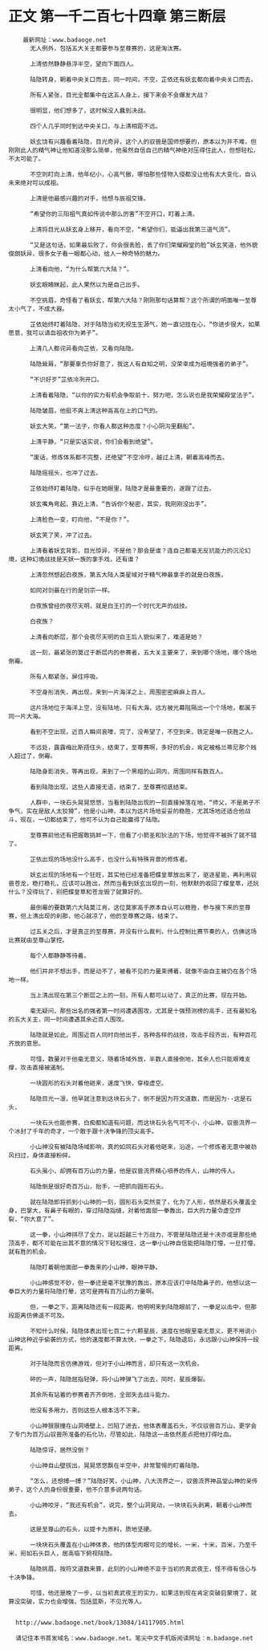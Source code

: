 # 正文 第一千二百七十四章 第三断层
        最新网址：www.badaoge.net
          无人例外，包括五大关主都要参与至尊赛的，这是淘汰赛。
      
          上清依然静静悬浮半空，望向下面四人。
      
          陆隐转身，朝着中央关口而去，同一时间，不空，芷依还有妖玄都向着中央关口而去。
      
          所有人紧张，目光全都集中在这五人身上，接下来会不会爆发大战？
      
          很明显，他们想多了，这时候没人蠢到决战。
      
          四个人几乎同时到达中央关口，与上清相距不远。
      
          妖玄饶有兴趣看着陆隐，目光奇异，这个人的驭兽是国师想要的，原本以为并不难，但刚刚此人的精气神让他知道没那么简单，他虽然自信自己的精气神绝对压得住此人，但想轻松，不太可能了。
      
          不空则盯向上清，他年纪小，心高气傲，哪怕那些怪物入侵都没让他有太大变化，自认未来绝对可以成祖。
      
          上清是他最感兴趣的对手，他想与辰祖交锋。
      
          “希望你的三阳祖气真如传说中那么厉害”不空开口，盯着上清。
      
          上清将目光从妖玄身上移开，看向不空，“希望你们，能逼出我第三道气流”。
      
          “又是这句话，如果最后败了，你会很丢脸，丢了你们荣耀殿堂的脸”妖玄笑道，他外貌俊朗妖异，很多女子看一眼都心动，给人一种奇特的魅力。
      
          上清看向他，“为什么帮第六大陆？”。
      
          妖玄眼睛眯起，此人果然以为是自己出手。
      
          不空挑眉，奇怪看了看妖玄，帮第六大陆？刚刚那句话算帮？这个所谓的明面唯一至尊太小气了，不成大器。
      
          芷依始终盯着陆隐，对于陆隐当初无视生生源气，她一直记挂在心，“你进步很大，如果愿意，我可以请血祖收你为弟子”。
      
          上清几人都诧异看向芷依，又看向陆隐。
      
          陆隐耸肩，“那要辜负你好意了，我这人有自知之明，没荣幸成为祖境强者的弟子”。
      
          “不识好歹”芷依冷冽开口。
      
          上清看着陆隐，“以你的实力有机会争取前十，努力吧，怎么说也是我荣耀殿堂法子”。
      
          陆隐皱眉，他挺不爽上清这种高高在上的口气的。
      
          妖玄大笑，“第一法子，你看人都这种态度？小心阴沟里翻船”。
      
          上清平静，“只是实话实说，你们会看到绝望”。
      
          “废话，修炼体系都不完整，还绝望”不空冷哼，越过上清，朝着高峰而去。
      
          陆隐摇摇头，也冲了过去。
      
          芷依始终盯着陆隐，似乎在她眼里，陆隐才是最重要的，遂跟了过去。
      
          妖玄嘴角弯起，靠近上清，“告诉你个秘密，其实，我刚刚没出手”。
      
          上清脸色一变，盯向他，“不是你？”。
      
          妖玄笑了笑，冲了过去。
      
          上清看着妖玄背影，目光惊异，不是他？那会是谁？连自己都毫无反抗能力的沉沦幻境，这种幻境战技是天妖一族的拿手戏，还有谁？
      
          上清忽然想起白夜族，第五大陆人类星域对于精气神最拿手的就是白夜族，
      
          如同对剑最在行的是剑宗一样。
      
          白夜族曾经的夜尽天明，就是白王打的一个时代无声的战技。
      
          白夜族？
      
          上清看向断层，那个会夜尽天明的白王后人貌似来了，难道是她？
      
          这一刻，最紧张的莫过于断层内的参赛者，五大关主要来了，来到哪个场地，哪个场地倒霉。
      
          所有人都紧张，屏住呼吸。
      
          不空身形消失，再出现，来到一片海洋之上，周围密密麻麻上百人。
      
          这片场地位于海洋上空，没有陆地，只有大海，远方被光幕阻隔出一个个场地，都属于同一片大海。
      
          看到不空出现，近百人瞬间哀嚎，完了，没希望了，不空到来，铁定是唯一获胜之人。
      
          不远处，露露梅比斯捂住头，结束了，至尊赛啊，多好的机会，肯定被格兰蒂尼那个贱人超过了，倒霉。
      
          陆隐身影消失，等再出现，来到了一个黑暗的山洞内，周围同样有数百人。
      
          看到陆隐出现，这些人直接无语，结束了，至尊赛彻底结束。
      
          人群中，一块石头晃晃悠悠，当看到陆隐出现的一刻直接掉落在地，“师父，不是弟子不争气，实在是敌人太狡猾”，他是小山神，本以为这片场地妥妥的稳胜，尤其场地还适合他战斗，现在，一切都结束了，他可不认为自己能赢得了陆隐。
      
          至尊赛前他还有把握敢挑衅一下，但看了小箭圣和狄法的下场，他觉得不被拆了就不错了。
      
          芷依出现的场地没什么高手，也没什么有特殊背景的修炼者。
      
          妖玄出现的场地有一个狂旺，其实他已经准备把蝶皇草放出来了，驱逐星能，再利用驭兽苍龙，稳打稳扎，应该可以胜出，然而当看到妖玄出现的一刻，他默默的收回了蝶皇草，还玩什么？没得玩了，别把蝶皇草和苍龙毁了就算好的。
      
          最倒霉的要数第六大陆莫江肖，这位莫家高手原本自认可以稳胜，参与接下来的至尊赛，但上清出现的刹那，他心就凉了，他的至尊赛之路，结束了。
      
          过五关之后，才是真正的至尊赛，并没有什么裁判，什么控制比赛节奏的人，仿佛这场比赛就由至尊山掌控。
      
          每个人都静静等待着。
      
          他们并非不想出手，而是动不了，被看不见的力量束缚着，就像不由自主被仍在各个场地一样。
      
          当上清出现在第三个断层之上的一刻，所有人都可以动了，真正的比赛，现在开始。
      
          毫无疑问，那些出名的强者第一时间遭遇围攻，尤其是十强预测榜的高手，还有最知名的五大关主，同一时间遭遇其余近百人围攻。
      
          陆隐就是如此，周围近百人同时向他出手，各种各样的战技，攻击手段齐出，有种百花齐放的意思。
      
          可惜，数量对于他毫无意义，随着场域外放，半数人直接倒地，其余人也只能艰难支撑，攻击直接被遏制。
      
          一块圆形的石头对着他砸来，速度飞快，穿梭虚空。
      
          陆隐目光一凛，他早就注意到这块石头了，倒不是因为符文道数，而是因为--这是石头，
      
          一块石头也能参赛，白痴都知道有问题，而这块石头名气可不小，小山神，驭兽流界一个冰封了千年的奇才，一个敢于跟十决争锋的顶尖高手。
      
          小山神没有被陆隐场域影响，真的如同石头对着他砸来，沿途，一个修炼者无意中被劲风扫过，身体直接粉碎。
      
          石头虽小，却拥有百万山的力量，他是驭兽流界精心培养的传人，山神的传人。
      
          陆隐倒是很好奇百万山，抬手，一把抓向圆形石头。
      
          就在陆隐即将抓到小山神的一刻，圆形石头突然变了，化为了人形，依然是石头覆盖全身，巴掌大，有鼻子有眼的，穿过陆隐指缝，对着他面部一拳轰出，巨大的力量令虚空炸裂，“你大意了”。
      
          这一拳，小山神拼尽了全力，足以超越三十万战力，不管是陆隐还是十决亦或是那些绝顶高手，都不可能在出其不意的情况下轻松接住，这一拳小山神自信能把陆隐打懵，一旦打懵，就有胜的机会。
      
          陆隐盯着朝他面部一拳轰来的小山神，眼神平静。
      
          小山神感觉不妙，但一拳还是毫不犹豫的轰出，原本应该打中陆隐鼻子的，他想以这一拳巨大的力量将陆隐打晕，这可是拥有百万山的力量啊。
      
          但，一拳之下，距离陆隐还有一段距离，他明明来到陆隐眼前了，一拳足以击中，但那段距离仿佛遥不可及。
      
          不知什么时候，陆隐体表出现七百二十六颗星辰，速度在他眼里毫无意义，更不用说小山神这种近乎偷袭的方式，他的速度都不算太快，一拳之下，陆隐退后，永远跟小山神保持一段距离。
      
          对于陆隐而言仿佛游戏，但对于小山神而言，却只有这一次机会。
      
          砰的一声，陆隐屈指轻弹，将小山神弹飞了出去，同时，星辰爆裂。
      
          其余所有站着的参赛者齐齐倒地，全部失去战斗能力。
      
          他没有多用力，否则这些人根本活不下来。
      
          小山神狠狠撞在山洞墙壁上，凹陷了进去，他体表覆盖石头，不仅驭兽百万山，更学会了专门为百万山驭兽所准备的石化功，尽管如此，陆隐这一击依然差点把他打得吐血。
      
          陆隐惊讶，居然没倒？
      
          小山神自山壁拔出，晃晃悠悠飘在半空中，非常警惕的盯着陆隐。
      
          “怎么，还想搏一搏？”陆隐好笑，小山神，八大流界之一，驭兽流界神品堂山神的亲传弟子，这个人的身份很重要，他不介意多说两句话。
      
          小山神咬牙，“我还有机会”，说完，整个山洞晃动，一块块石头剥离，朝着小山神而去。
      
          这是至尊山的石头，以提卡为原料，质地坚硬。
      
          一块块石头覆盖在小山神体表，他的体型肉眼可见的增长，一米，十米，百米，乃至千米，宛如石头巨人，居高临下俯视陆隐。
      
          陆隐挑眉，按符文道数来算，此刻的小山神绝不亚于当初的真武夜王，怪不得有信心与十决争锋。
      
          可惜，他还是晚了一步，以当初真武夜王的实力，如果活到现在肯定突破启蒙境了，就算没突破，实力也会增强，包括蓝斯，不见光等人。
      
      
      http://www.badaoge.net/book/13084/14117905.html
      
      请记住本书首发域名：www.badaoge.net。笔尖中文手机版阅读网址：m.badaoge.net